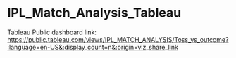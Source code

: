 # IPL_Match_Analysis_Tableau

Tableau Public dashboard link:
https://public.tableau.com/views/IPL_MATCH_ANALYSIS/Toss_vs_outcome?:language=en-US&:display_count=n&:origin=viz_share_link

